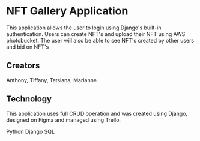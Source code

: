 # NFT Gallery Application
 This application allows the user to login using Django's built-in authentication. Users can create NFT's and upload their NFT using AWS photobucket. The user will also be able to see NFT's created by other users and bid on NFT's
## Creators
Anthony, Tiffany, Tatsiana, Marianne

## Technology
This application uses full CRUD operation and was created using Django, designed on Figma and managed using Trello.

Python
Django
SQL
